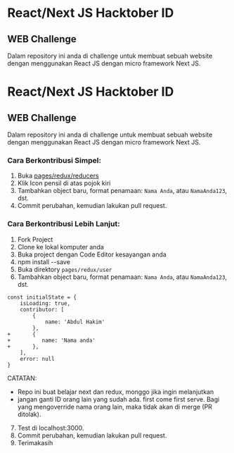 # React/Next JS Hacktober ID
## WEB Challenge

Dalam repository ini anda di challenge untuk membuat sebuah website dengan menggunakan React JS dengan micro framework Next JS.


# React/Next JS Hacktober ID
## WEB Challenge

Dalam repository ini anda di challenge untuk membuat sebuah website dengan menggunakan React JS dengan micro framework Next JS.

### Cara Berkontribusi Simpel:
1. Buka [pages/redux/reducers](https://github.com/akimabs/Hacktoberfest-ID/blob/master/pages/redux/_reducers/user.js)
2. Klik Icon pensil di atas pojok kiri
3. Tambahkan object baru, format penamaan: `Nama Anda`, atau `NamaAnda123`, dst.
3. Commit perubahan, kemudian lakukan pull request. 

### Cara Berkontribusi Lebih Lanjut:
1. Fork Project
2. Clone ke lokal komputer anda
3. Buka project dengan Code Editor kesayangan anda
4. npm install --save
5. Buka direktory `pages/redux/user`
6. Tambahkan object baru, format penamaan: `Nama Anda`, atau `NamaAnda123`, dst.

```
const initialState = {
    isLoading: true,
    contributor: [
        {
            name: 'Abdul Hakim'
        },
+       {
+          name: 'Nama anda'
+       },
    ],
    error: null
}
``` 
CATATAN: 

- Repo ini buat belajar next dan redux, monggo jika ingin melanjutkan
- jangan ganti ID orang lain yang sudah ada. first come first serve. Bagi yang mengoverride nama orang lain, maka tidak akan di merge (PR ditolak).

7. Test di localhost:3000.
8. Commit perubahan, kemudian lakukan pull request. 
9. Terimakasih
